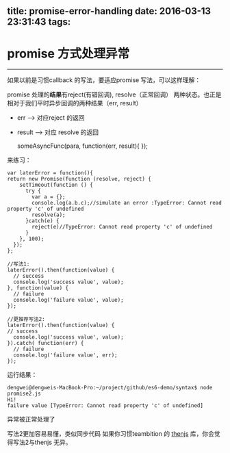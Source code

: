 title: promise-error-handling
date: 2016-03-13 23:31:43
tags:
---
# promise 方式处理异常
---
如果以前是习惯callback 的写法，要适应promise 写法，可以这样理解：

promise 处理的**结果**有reject(有错回调), resolve（正常回调） 两种状态。也正是相对于我们平时异步回调的两种结果（err, result）

 - err --> 对应reject 的返回
 - result -->  对应 resolve 的返回

 

    someAsyncFunc(para, function(err, result){
     });


来练习：

    var laterError = function(){
    return new Promise(function (resolve, reject) {
        setTimeout(function () {
          try {
            var a = {};
            console.log(a.b.c);//simulate an error :TypeError: Cannot read property 'c' of undefined
            resolve(a);
          }catch(e) {
            reject(e)//TypeError: Cannot read property 'c' of undefined
          }
        }, 100);
      });
    };
    
    //写法1:
    laterError().then(function(value) {
      // success
      console.log('success value', value);
    }, function(value) {
      // failure
      console.log('failure value', value);
    });
    
    //更推荐写法2:
    laterError().then(function(value) {
    // success
      console.log('success value', value);
    }).catch( function(err) {
      // failure
      console.log('failure value', err);
    });

运行结果：

    dengwei@dengweis-MacBook-Pro:~/project/github/es6-demo/syntax$ node promise2.js 
    Hi!
    failure value [TypeError: Cannot read property 'c' of undefined]

异常被正常处理了

写法2更加容易易懂，类似同步代码
如果你习惯teambition 的 [thenjs][1] 库，你会觉得写法2与thenjs 无异。


  [1]: https://www.npmjs.com/package/thenjs
